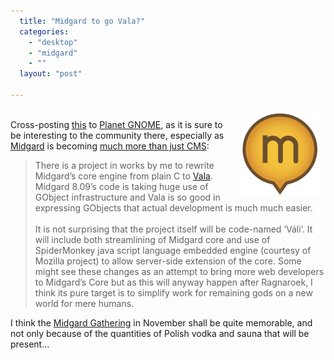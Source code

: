 ```yaml
---
  title: "Midgard to go Vala?"
  categories: 
    - "desktop"
    - "midgard"
    - ""
  layout: "post"

---
```

<p>
<img src="/files/midgard2-bubble.png" height="137" width="128" border="0" align="right" hspace="8" vspace="4" alt="Midgard 2" title="Midgard 2" /><br />Cross-posting <a href="http://boids.name/empty/articles/2008/08/27">this</a> to <a href="http://planet.gnome.org/">Planet GNOME</a>, as it is sure to be interesting to the community there, especially as <a href="http://www.midgard-project.org/">Midgard</a> is becoming <a href="http://bergie.iki.fi/blog/midgard_2-more_than_just_php-more_than_just_cms/">much more than just CMS</a>:
</p><blockquote>
There is a project in works by me to rewrite Midgard’s core engine from plain C to <a href="http://live.gnome.org/Vala">Vala</a>. Midgard 8.09’s code is taking huge use of GObject infrastructure and Vala is so good in expressing GObjects that actual development is much much easier.
<br /><br />It is not surprising that the project itself will be code-named ‘Váli’. It will include both streamlining of Midgard core and use of SpiderMonkey java script language embedded engine (courtesy of Mozilla project) to allow server-side extension of the core. Some might see these changes as an attempt to bring more web developers to Midgard’s Core but as this will anyway happen after Ragnaroek, I think its pure target is to simplify work for remaining gods on a new world for mere humans.
</blockquote><p>
I think the <a href="http://www.midgard-project.org/community/events/midgard_gathering_2008.html">Midgard Gathering</a> in November shall be quite memorable, and not only because of the quantities of Polish vodka and sauna that will be present...
</p>